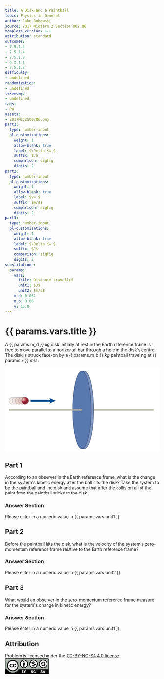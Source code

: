 ```yaml
---
title: A Disk and a Paintball
topic: Physics in General
author: Jake Bobowski
source: 2017 Midterm 2 Section 002 Q6
template_version: 1.1
attribution: standard
outcomes:
- 7.5.1.3
- 7.5.1.4
- 7.5.1.9
- 8.2.1.1
- 7.5.1.7
difficulty:
- undefined
randomization:
- undefined
taxonomy:
- undefined
tags:
- PW
assets:
- 2017Mid2S002Q6.png
part1:
  type: number-input
  pl-customizations:
    weight: 1
    allow-blank: true
    label: $\Delta K= $
    suffix: $J$
    comparison: sigfig
    digits: 2
part2:
  type: number-input
  pl-customizations:
    weight: 1
    allow-blank: true
    label: $v= $
    suffix: $m/s$
    comparison: sigfig
    digits: 2
part3:
  type: number-input
  pl-customizations:
    weight: 1
    allow-blank: true
    label: $\Delta K= $
    suffix: $J$
    comparison: sigfig
    digits: 2
substitutions:
  params:
    vars:
      title: Distance travelled
      unit1: $J$
      unit2: $m/s$
    m_d: 0.061
    m_b: 0.06
    v: 16.0
---
```

# {{ params.vars.title }}
A {{ params.m_d }} $kg$ disk initially at rest in the Earth reference frame is free to move parallel to a horizontal bar through a hole in the disk's centre. The disk is struck face-on by a {{ params.m_b }} $kg$ paintball traveling at {{ params.v }} $m/s$.

![Figure of a paintball travelling to the right hitting a disk which has a horizontal bar going through its centre.](2017Mid2S002Q6.png)

## Part 1

According to an observer in the Earth reference frame, what is the change in the system's kinetic energy after the ball hits the disk? Take the system to be the paintball and the disk and assume that after the collision all of the paint from the paintball sticks to the disk.

### Answer Section

Please enter in a numeric value in {{ params.vars.unit1 }}.

## Part 2

Before the paintball hits the disk, what is the velocity of the system's zero-momentum reference frame relative to the Earth reference frame?

### Answer Section

Please enter in a numeric value in {{ params.vars.unit2 }}.

## Part 3

What would an observer in the zero-momentum reference frame measure for the system's change in kinetic energy?

### Answer Section

Please enter in a numeric value in {{ params.vars.unit1 }}.

## Attribution

Problem is licensed under the [CC-BY-NC-SA 4.0 license](https://creativecommons.org/licenses/by-nc-sa/4.0/).<br> ![The Creative Commons 4.0 license requiring attribution-BY, non-commercial-NC, and share-alike-SA license.](https://raw.githubusercontent.com/firasm/bits/master/by-nc-sa.png)